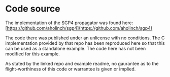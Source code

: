 # Code source

The implementation of the SGP4 propagator was found here: [https://github.com/aholinch/sgp4](https://github.com/aholinch/sgp4)

The code there was published under an unlicense with no conditions. The C implementation provided by that repo has been reproduced here so that this can be used as a standalone example. The code here has not been modified for this example.

As stated by the linked repo and example readme, no gaurantee as to the flight-worthiness of this code or warrantee is given or implied.
